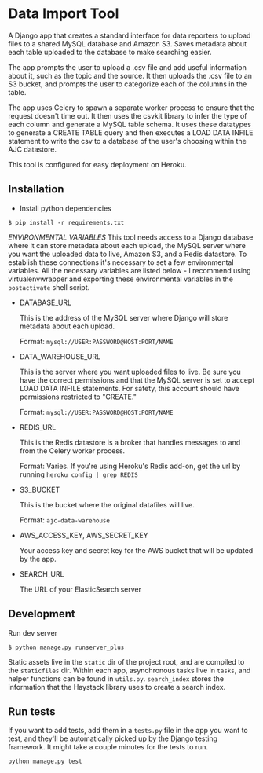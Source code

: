 Data Import Tool
=====

A Django app that creates a standard interface for data reporters to upload files to a shared MySQL database and Amazon S3. Saves metadata about each table uploaded to the database to make searching easier.

The app prompts the user to upload a .csv file and add useful information about it, such as the topic and the source. It then uploads the .csv file to an S3 bucket, and prompts the user to categorize each of the columns in the table.

The app uses Celery to spawn a separate worker process to ensure that the request doesn't time out. It then uses the csvkit library to infer the type of each column and generate a MySQL table schema. It uses these datatypes to generate a CREATE TABLE query and then executes a LOAD DATA INFILE statement to write the csv to a database of the user's choosing within the AJC datastore. 

This tool is configured for easy deployment on Heroku.

Installation
---
* Install python dependencies

```
$ pip install -r requirements.txt
```

*ENVIRONMENTAL VARIABLES*
This tool needs access to a Django database where it can store metadata about each upload, the MySQL server where you want the uploaded data to live, Amazon S3, and a Redis datastore. To establish these connections it's necessary to set a few environmental variables. All the necessary variables are listed below - I recommend using virtualenvwrapper and exporting these environmental variables in the `postactivate` shell script. 

* DATABASE_URL

  This is the address of the MySQL server where Django will store metadata about each upload.
  
  Format: `mysql://USER:PASSWORD@HOST:PORT/NAME`

* DATA_WAREHOUSE_URL

  This is the server where you want uploaded files to live. Be sure you have the correct permissions and that the MySQL server is set to accept LOAD DATA INFILE statements. For safety, this account should have permissions restricted to "CREATE."

  Format: `mysql://USER:PASSWORD@HOST:PORT/NAME`

* REDIS_URL

  This is the Redis datastore is a broker that handles messages to and from the Celery worker process.

  Format: Varies. If you're using Heroku's Redis add-on, get the url by running `heroku config | grep REDIS`

* S3_BUCKET

  This is the bucket where the original datafiles will live.

  Format: `ajc-data-warehouse`

* AWS_ACCESS_KEY, AWS_SECRET_KEY

  Your access key and secret key for the AWS bucket that will be updated by the app.

* SEARCH_URL

  The URL of your ElasticSearch server

Development
---
Run dev server

```
$ python manage.py runserver_plus
```

Static assets live in the `static` dir of the project root, and are compiled to the `staticfiles` dir. Within each app, asynchronous tasks live in `tasks`, and helper functions can be found in `utils.py`. `search_index` stores the information that the Haystack library uses to create a search index.

Run tests
---
If you want to add tests, add them in a `tests.py` file in the app you want to test, and they'll be automatically picked up by the Django testing framework. It might take a couple minutes for the tests to run.

`python manage.py test`
